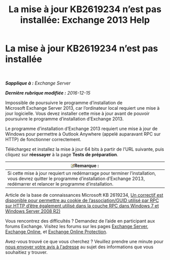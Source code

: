 ﻿---
title: 'La mise à jour KB2619234 n’est pas installée: Exchange 2013 Help'
TOCTitle: La mise à jour KB2619234 n’est pas installée
ms:assetid: d6734ca6-e443-4367-9eb7-0308aa87b9ff
ms:mtpsurl: https://technet.microsoft.com/fr-fr/library/ms.exch.setupreadiness.win7rpchttpassoccookieguidupdatenotinstalled(v=EXCHG.150)
ms:contentKeyID: 50479328
ms.date: 04/24/2018
mtps_version: v=EXCHG.150
ms.translationtype: HT
---

# La mise à jour KB2619234 n’est pas installée

 

_**Sapplique à :** Exchange Server_

_**Dernière rubrique modifiée :** 2016-12-15_

Impossible de poursuivre le programme d’installation de Microsoft Exchange Server 2013, car l’ordinateur local requiert une mise à jour logicielle. Vous devez installer cette mise à jour avant de pouvoir poursuivre le programme d’installation d’Exchange 2013.

Le programme d’installation d’Exchange 2013 requiert une mise à jour de Windows pour permettre à Outlook Anywhere (appelé auparavant RPC sur HTTP) de fonctionner correctement.

Téléchargez et installez la mise à jour 64 bits à partir de l’URL suivante, puis cliquez sur **réessayer** à la page **Tests de préparation**.

<table>
<thead>
<tr class="header">
<th><img src="images/JJ159664.note(EXCHG.150).gif" title="Remarque" alt="Remarque" />Remarque :</th>
</tr>
</thead>
<tbody>
<tr class="odd">
<td>Si cette mise à jour requiert un redémarrage pour terminer l’installation, vous devrez quitter le programme d’installation d’Exchange 2013, redémarrer et relancer le programme d’installation.</td>
</tr>
</tbody>
</table>


Article de la base de connaissances Microsoft KB 2619234, [Un correctif est disponible pour permettre au cookie de l’association/GUID utilisé par RPC sur HTTP d’être également utilisé dans la couche RPC dans Windows 7 et Windows Server 2008 R2)](https://go.microsoft.com/fwlink/?linkid=3052%26kbid=2619234)

Vous rencontrez des difficultés ? Demandez de l’aide en participant aux forums Exchange. Visitez les forums sur les pages [Exchange Server](https://go.microsoft.com/fwlink/p/?linkid=60612), [Exchange Online](https://go.microsoft.com/fwlink/p/?linkid=267542), et [Exchange Online Protection](https://go.microsoft.com/fwlink/p/?linkid=285351).

Avez-vous trouvé ce que vous cherchez ? Veuillez prendre une minute pour [nous envoyer votre avis à l'adresse](mailto:exsetuphelpfeedback@microsoft.com?subject=exchange%202013%20setup%20help%20feedback) au sujet des informations que vous souhaitiez y trouver.

